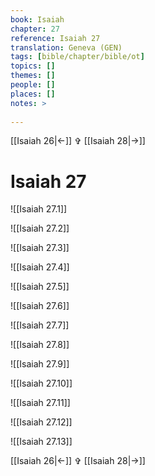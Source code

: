 ```yaml
---
book: Isaiah
chapter: 27
reference: Isaiah 27
translation: Geneva (GEN)
tags: [bible/chapter/bible/ot]
topics: []
themes: []
people: []
places: []
notes: >
  
---
```


[[Isaiah 26|<-]] ✞ [[Isaiah 28|->]]

# Isaiah 27

![[Isaiah 27.1]]

![[Isaiah 27.2]]

![[Isaiah 27.3]]

![[Isaiah 27.4]]

![[Isaiah 27.5]]

![[Isaiah 27.6]]

![[Isaiah 27.7]]

![[Isaiah 27.8]]

![[Isaiah 27.9]]

![[Isaiah 27.10]]

![[Isaiah 27.11]]

![[Isaiah 27.12]]

![[Isaiah 27.13]]

[[Isaiah 26|<-]] ✞ [[Isaiah 28|->]]
